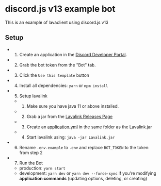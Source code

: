 # discord.js v13 example bot

This is an example of lavaclient using discord.js v13

## Setup

- 1. Create an application in the [Discord Developer Portal](https://discord.com/developers/applications).
- 2. Grab the bot token from the "Bot" tab.
- 3. Click the `Use this template` button
- 4. Install all dependencies: `yarn` or `npm install`
- 5. Setup lavalink
    - 1. Make sure you have java 11 or above installed.
    - 2. Grab a jar from the [Lavalink Releases Page](https://github.com/freyacodes/lavalink/releases)
    - 3. Create an [application.yml](https://github.com/freyacodes/lavalink/blob/master/LavalinkServer/application.yml.example) in the same folder as the Lavalink.jar
    - 4. Start lavalink using: `java -jar Lavalink.jar`
- 6. Rename `.env.example` to `.env` and replace `BOT_TOKEN` to the token from step 2
- 7. Run the Bot
    - production: `yarn start`
    - development: `yarn dev` or `yarn dev --force-sync` if you're modifying **application commands** (updating options, deleting, or creating)


